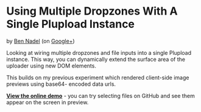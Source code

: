 
# Using Multiple Dropzones With A Single Plupload Instance

by [Ben Nadel][bennadel] (on [Google+][googleplus])

Looking at wiring multiple dropzones and file inputs into a single Plupload instance. This way,
you can dynamically extend the surface area of the uploader using new DOM elements.

This builds on my previous experiment which rendered client-side image previews using base64-
encoded data urls.

__[View the online demo][demo]__ - you can try selecting files on GitHub and see them appear on the
screen in preview.


[bennadel]: http://www.bennadel.com
[googleplus]: https://plus.google.com/108976367067760160494?rel=author
[demo]: http://bennadel.github.io/Plupload-Multiple-Dropzones/